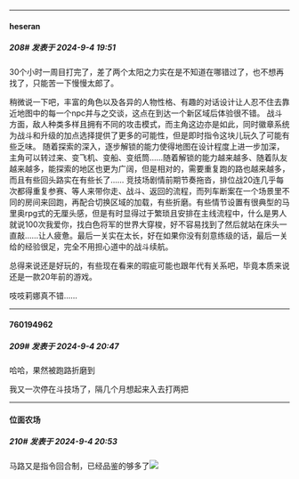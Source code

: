 ﻿
*****

####  heseran  
##### 208#       发表于 2024-9-4 19:51

30个小时一周目打完了，差了两个太阳之力实在是不知道在哪错过了，也不想再找了，只能苦一下慢慢太郎了。

稍微说一下吧，丰富的角色以及各异的人物性格、有趣的对话设计让人忍不住去靠近地图中的每一个npc并与之交谈，这点在到达一个新区域后体验很不错。
战斗方面，敌人种类多样且拥有不同的攻击模式，而主角这边亦是如此，同时徽章系统为战斗和升级的加点选择提供了更多的可能性，但是即时指令这块儿玩久了可能有些乏味。
随着探索的深入，逐步解锁的能力使得地图在设计程度上进一步加深，主角可以转过来、变飞机、变船、变纸筒……随着解锁的能力越来越多、随着队友越来越多，能探索的地区也更为广阔，但是相对的，需要重复跑的路也越来越多，而且有些回头路实在有些长了……
竞技场剧情前期节奏拖沓，排位战20连几乎每次都得重复参赛、等人来带你走、战斗、返回的流程，而列车断案在一个场景里不同的房间来回跑，再配合切换区域的加载，有些折磨。有些情节设置有很典型的马里奥rpg式的无厘头感，但是有时显得过于繁琐且安排在主线流程中，什么是男人就说100次我爱你，找白色将军的世界大穿梭，好不容易找到了然后就站在床头一直敲……让人疲惫。最后一关实在太长，好在如果你没有刻意练级的话，最后一关给的经验很足，完全不用担心道中的战斗续航。

总得来说还是好玩的，有些现在看来的瑕疵可能也跟年代有关系吧，毕竟本质来说还是一款20年前的游戏。

吱吱莉娜真不错……


*****

####  760194962  
##### 209#       发表于 2024-9-4 20:47

哈哈，果然被跑路折磨到

我又一次停在斗技场了，隔几个月想起来入去打两把


*****

####  位面农场  
##### 210#       发表于 2024-9-4 20:53

马路又是指令回合制，已经品鉴的够多了<img src="https://static.saraba1st.com/image/smiley/face2017/018.png" referrerpolicy="no-referrer">

